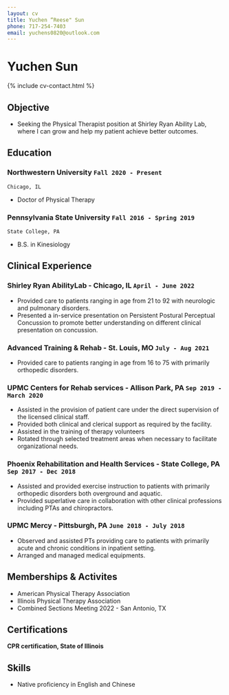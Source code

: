 ```yaml
---
layout: cv
title: Yuchen “Reese" Sun
phone: 717-254-7403
email: yuchens0820@outlook.com
---
```


# Yuchen **Sun**

<!--
include contact information from the front matter
Supported arguments:
    - homepage: url, text
    - phone
    - email
-->

{% include cv-contact.html %}

## Objective

- Seeking the Physical Therapist position at Shirley Ryan Ability Lab, where I can grow and help my patient achieve better outcomes.

## Education

### **Northwestern University** `Fall 2020 - Present`

```
Chicago, IL
```

- Doctor of Physical Therapy

### **Pennsylvania State University** `Fall 2016 - Spring 2019`

```
State College, PA
```
- B.S. in Kinesiology

## Clinical Experience

### **Shirley Ryan AbilityLab - Chicago, IL** `April - June 2022`

- Provided care to patients ranging in age from 21 to 92 with neurologic and pulmonary disorders. 
- Presented a in-service presentation on Persistent Postural Perceptual Concussion to promote better understanding on different clinical presentation on concussion.

### **Advanced Training & Rehab - St. Louis, MO** `July - Aug 2021`
- Provided care to patients ranging in age from 16 to 75 with primarily orthopedic disorders. 

### **UPMC Centers for Rehab services - Allison Park, PA** `Sep 2019 - March 2020`

- Assisted in the provision of patient care under the direct supervision of the licensed clinical staff.
- Provided both clinical and clerical support as required by the facility.
- Assisted in the training of therapy volunteers
- Rotated through selected treatment areas when necessary to facilitate organizational needs.

### **Phoenix Rehabilitation and Health Services - State College, PA** `Sep 2017 - Dec 2018`

- Assisted and provided exercise instruction to patients with primarily orthopedic disorders both overground and aquatic. 
- Provided superlative care in collaboration with other clinical professions including PTAs and chiropractors. 

### **UPMC Mercy - Pittsburgh, PA** `June 2018 - July 2018`

- Observed and assisted PTs providing care to patients with primarily acute and chronic conditions in inpatient setting. 
- Arranged and managed medical equipments. 

## Memberships & Activites

- American Physical Therapy Association
- Illinois Physical Therapy Association
- Combined Sections Meeting 2022 - San Antonio, TX

## Certifications

**CPR certification, State of Illinois**

## Skills

- Native proficiency in English and Chinese 
